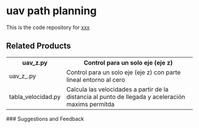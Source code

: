 # uav path planning
This is the code repository for [xxx](https:https://github.com/jzancada/uav_path_planning)
## Related Products
 <table style="width:100%">
  <tr>
    <th>uav_z.py</th>
    <th>Control para un solo eje (eje z)</th>
  </tr>
  <tr>
    <td>uav_z_.py</td>
    <td>Control para un solo eje (eje z) con parte lineal entorno al cero</td>
  </tr>
  <tr>
    <td>tabla_velocidad.py</td>
    <td>Calcula las velocidades a partir de la distancia al punto de llegada y aceleración maxims permitda</td>
  </tr>
</table> 
### Suggestions and Feedback
